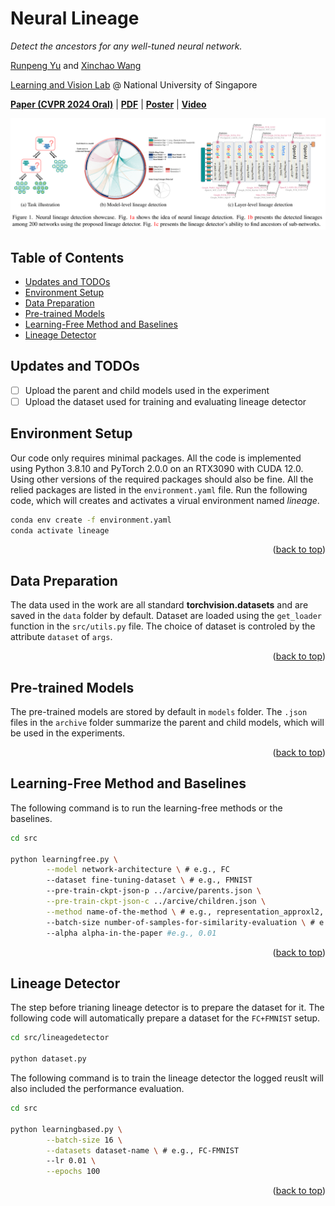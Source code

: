 <!-- Improved compatibility of back to top link: See: https://github.com/othneildrew/Best-README-Template/pull/73 -->
<a name="readme-top"></a>
<!--
*** Thanks for checking out the Best-README-Template. If you have a suggestion
*** that would make this better, please fork the repo and create a pull request
*** or simply open an issue with the tag "enhancement".
*** Don't forget to give the project a star!
*** Thanks again! Now go create something AMAZING! :D
-->

# Neural Lineage
*Detect the ancestors for any well-tuned neural network.*

<a href="https://yu-rp.github.io/">Runpeng Yu</a> and <a href="https://sites.google.com/site/sitexinchaowang/">Xinchao Wang</a>

<a href="http://lv-nus.org/">Learning and Vision Lab</a> @ National University of Singapore

<a href="about:blank"><strong>Paper (CVPR 2024 Oral)</strong></a> 
| <a href="about:blank"><strong>PDF</strong></a>
| <a href="about:blank"><strong>Poster</strong></a>
| <a href="about:blank"><strong>Video</strong></a>
    
<div align="center">
    <img src="asset/HeadImages.png" alt="Image">
</div>

<p ></p>

<!-- TABLE OF CONTENTS -->
## Table of Contents
<ul>
  <li ><a href="#updates_and_todos">Updates and TODOs</a></li>
  <li ><a href="#environment-setup">Environment Setup</a></li>
  <li ><a href="#data-preparation">Data Preparation</a></li>
  <li ><a href="#pre-trained-models">Pre-trained Models</a></li>
  <li><a href="#learning-free-method-and-baselines">Learning-Free Method and Baselines</a></li>
  <li ><a href="#lineage-detector">Lineage Detector</a></li>
</ul>
<!-- </details> -->

## Updates and TODOs
- [ ] Upload the parent and child models used in the experiment
- [ ] Upload the dataset used for training and evaluating lineage detector

## Environment Setup
Our code only requires minimal packages. All the code is implemented using Python 3.8.10 and PyTorch 2.0.0 on an RTX3090 with CUDA 12.0. Using other versions of the required packages should also be fine. All the relied packages are listed in the `environment.yaml` file. Run the following code, which will creates and activates a virual environment named *lineage*.

```bash
conda env create -f environment.yaml
conda activate lineage
```
<p align="right">(<a href="#readme-top">back to top</a>)</p>

## Data Preparation
The data used in the work are all standard **torchvision.datasets** and are saved in the `data` folder by default. Dataset are loaded using the `get_loader` function in the `src/utils.py` file. The choice of dataset is controled by the attribute `dataset` of `args`.

<p align="right">(<a href="#readme-top">back to top</a>)</p>

## Pre-trained Models
The pre-trained models are stored by default in `models` folder. The `.json` files in the `archive` folder summarize the parent and child models, which will be used in the experiments.

<p align="right">(<a href="#readme-top">back to top</a>)</p>

## Learning-Free Method and Baselines

The following command is to run the learning-free methods or the baselines.

```sh
cd src

python learningfree.py \
        --model network-architecture \ # e.g., FC
        --dataset fine-tuning-dataset \ # e.g., FMNIST
        --pre-train-ckpt-json-p ../arcive/parents.json \
        --pre-train-ckpt-json-c ../arcive/children.json \
        --method name-of-the-method \ # e.g., representation_approxl2, representation_l2
        --batch-size number-of-samples-for-similarity-evaluation \ # e.g., 1024
        --alpha alpha-in-the-paper #e.g., 0.01
```

<p align="right">(<a href="#readme-top">back to top</a>)</p>

## Lineage Detector

The step before trianing lineage detector is to prepare the dataset for it. The following code will automatically prepare a dataset for the `FC+FMNIST` setup.

```sh
cd src/lineagedetector

python dataset.py
```

The following command is to train the lineage detector the logged reuslt will also included the performance evaluation.

```sh
cd src

python learningbased.py \
        --batch-size 16 \
        --datasets dataset-name \ # e.g., FC-FMNIST
        --lr 0.01 \
        --epochs 100
```

<p align="right">(<a href="#readme-top">back to top</a>)</p>
